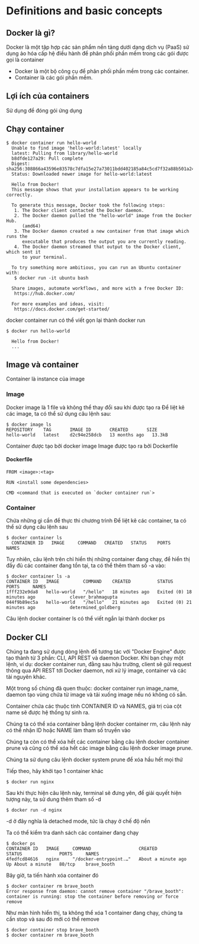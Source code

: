 # Definitions and basic concepts

## Docker là gì?
Docker là một tập hợp các sản phẩm nền tảng dưới dạng dịch vụ (PaaS) sử dụng ảo hóa cấp hệ điều hành để phân phối phần mềm trong các gói được gọi là container
- Docker là một bộ công cụ để phân phối phần mềm trong các container. 
- Container là các gói phần mềm.

## Lợi ích của containers
Sử dụng để đóng gói ứng dụng

## Chạy container
```
$ docker container run hello-world
  Unable to find image 'hello-world:latest' locally
  latest: Pulling from library/hello-world
  b8dfde127a29: Pull complete
  Digest: sha256:308866a43596e83578c7dfa15e27a73011bdd402185a84c5cd7f32a88b501a24
  Status: Downloaded newer image for hello-world:latest

  Hello from Docker!
  This message shows that your installation appears to be working correctly.

  To generate this message, Docker took the following steps:
   1. The Docker client contacted the Docker daemon.
   2. The Docker daemon pulled the "hello-world" image from the Docker Hub.
      (amd64)
   3. The Docker daemon created a new container from that image which runs the
      executable that produces the output you are currently reading.
   4. The Docker daemon streamed that output to the Docker client, which sent it
      to your terminal.

  To try something more ambitious, you can run an Ubuntu container with:
   $ docker run -it ubuntu bash

  Share images, automate workflows, and more with a free Docker ID:
   https://hub.docker.com/

  For more examples and ideas, visit:
   https://docs.docker.com/get-started/

```

docker container run có thể viết gọn lại thành docker run

```
$ docker run hello-world

  Hello from Docker!
  ...
```

## Image và container
Container là instance của image

### Image
Docker image là 1 file và không thể thay đổi sau khi được tạo ra
Để liệt kê các image, ta có thể sử dụng câu lệnh sau:
```
$ docker image ls
REPOSITORY    TAG       IMAGE ID       CREATED       SIZE
hello-world   latest    d2c94e258dcb   13 months ago   13.3kB
```
Container được tạo bởi docker image
Image được tạo ra bởi Dockerfile

#### Dockerfile
```
FROM <image>:<tag>

RUN <install some dependencies>

CMD <command that is executed on `docker container run`>
```

### Container
Chứa những gì cần để thực thi chương trình
Để liệt kê các container, ta có thể sử dụng câu lệnh sau
```
$ docker container ls
  CONTAINER ID   IMAGE     COMMAND   CREATED   STATUS    PORTS     NAMES
```
Tuy nhiên, câu lệnh trên chỉ hiển thị những container đang chạy, để hiển thị đầy đủ các container đang tồn tại, ta có thể thêm tham số -a vào:
```
$ docker container ls -a
CONTAINER ID   IMAGE         COMMAND    CREATED          STATUS                      PORTS     NAMES
1fff232e9da8   hello-world   "/hello"   18 minutes ago   Exited (0) 18 minutes ago             clever_brahmagupta
044f9b89ec5a   hello-world   "/hello"   21 minutes ago   Exited (0) 21 minutes ago             determined_goldberg
```
Câu lệnh docker container ls có thể viết ngắn lại thành docker ps

## Docker CLI
Chúng ta đang sử dụng dòng lệnh để tương tác với "Docker Engine" được tạo thành từ 3 phần: CLI, API REST và daemon Docker. Khi bạn chạy một lệnh, ví dụ: docker container run, đằng sau hậu trường, client sẽ gửi request thông qua API REST tới Docker daemon, nơi xử lý image, container và các tài nguyên khác.

Một trong số chúng đã quen thuộc: docker container run image_name, daemon tạo vùng chứa từ image và tải xuống image nếu nó không có sẵn.

Container chứa các thuộc tính CONTAINER ID và NAMES, giá trị của cột name sẽ được hệ thống tự sinh ra.

Chúng ta có thể xóa container bằng lệnh docker container rm, câu lệnh này có thể nhận ID hoặc NAME làm tham số truyền vào

Chúng ta còn có thể xóa hết các container bằng câu lệnh docker container prune và cũng có thể xóa hết các image bằng câu lệnh docker image prune.

Chúng ta sử dụng câu lệnh docker system prune để xóa hầu hết mọi thứ

Tiếp theo, hãy khởi tạo 1 container khác
```
$ docker run nginx
```
Sau khi thực hiện câu lệnh này, terminal sẽ đưng yên, để giải quyết hiện tượng này, ta sử dung thêm tham số -d
```
$ docker run -d nginx
```
-d ở đây nghĩa là detached mode, tức là chạy ở chế độ nền

Ta có thể kiểm tra danh sách các container đang chạy
```
$ docker ps
CONTAINER ID   IMAGE     COMMAND                  CREATED              STATUS              PORTS     NAMES
4fedfcd84616   nginx     "/docker-entrypoint.…"   About a minute ago   Up About a minute   80/tcp    brave_booth
```
Bây giờ, ta tiến hành xóa container đó
```
$ docker container rm brave_booth
Error response from daemon: cannot remove container "/brave_booth": container is running: stop the container before removing or force remove
```
Như màn hình hiển thị, ta không thể xóa 1 container đang chạy, chúng ta cần stop và sau đó mới có thể remove
```
$ docker container stop brave_booth
$ docker container rm brave_booth
```